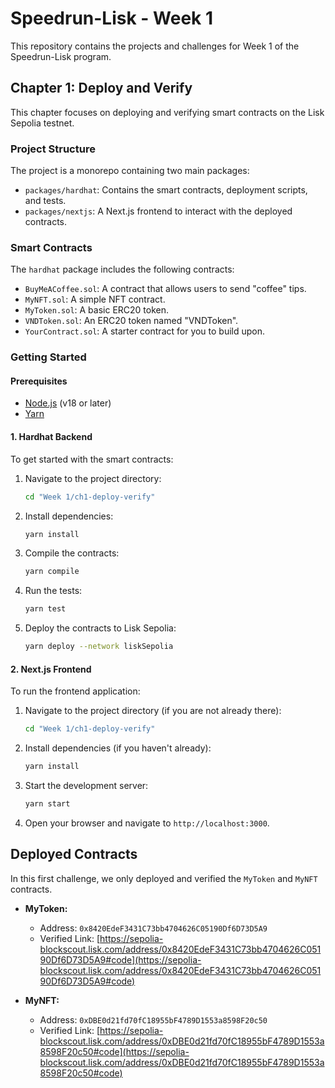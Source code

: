 # Speedrun-Lisk - Week 1

This repository contains the projects and challenges for Week 1 of the Speedrun-Lisk program.

## Chapter 1: Deploy and Verify

This chapter focuses on deploying and verifying smart contracts on the Lisk Sepolia testnet.

### Project Structure

The project is a monorepo containing two main packages:

-   `packages/hardhat`: Contains the smart contracts, deployment scripts, and tests.
-   `packages/nextjs`: A Next.js frontend to interact with the deployed contracts.

### Smart Contracts

The `hardhat` package includes the following contracts:

-   `BuyMeACoffee.sol`: A contract that allows users to send "coffee" tips.
-   `MyNFT.sol`: A simple NFT contract.
-   `MyToken.sol`: A basic ERC20 token.
-   `VNDToken.sol`: An ERC20 token named "VNDToken".
-   `YourContract.sol`: A starter contract for you to build upon.

### Getting Started

#### Prerequisites

-   [Node.js](https://nodejs.org/en/) (v18 or later)
-   [Yarn](https://yarnpkg.com/)

#### 1. Hardhat Backend

To get started with the smart contracts:

1.  Navigate to the project directory:
    ```bash
    cd "Week 1/ch1-deploy-verify"
    ```

2.  Install dependencies:
    ```bash
    yarn install
    ```

3.  Compile the contracts:
    ```bash
    yarn compile
    ```

4.  Run the tests:
    ```bash
    yarn test
    ```

5.  Deploy the contracts to Lisk Sepolia:
    ```bash
    yarn deploy --network liskSepolia
    ```

#### 2. Next.js Frontend

To run the frontend application:

1.  Navigate to the project directory (if you are not already there):
    ```bash
    cd "Week 1/ch1-deploy-verify"
    ```

2.  Install dependencies (if you haven't already):
    ```bash
    yarn install
    ```

3.  Start the development server:
    ```bash
    yarn start
    ```

4.  Open your browser and navigate to `http://localhost:3000`.

## Deployed Contracts

In this first challenge, we only deployed and verified the `MyToken` and `MyNFT` contracts.

-   **MyToken:**
    -   Address: `0x8420EdeF3431C73bb4704626C05190Df6D73D5A9`
    -   Verified Link: [https://sepolia-blockscout.lisk.com/address/0x8420EdeF3431C73bb4704626C05190Df6D73D5A9#code](https://sepolia-blockscout.lisk.com/address/0x8420EdeF3431C73bb4704626C05190Df6D73D5A9#code)

-   **MyNFT:**
    -   Address: `0xDBE0d21fd70fC18955bF4789D1553a8598F20c50`
    -   Verified Link: [https://sepolia-blockscout.lisk.com/address/0xDBE0d21fd70fC18955bF4789D1553a8598F20c50#code](https://sepolia-blockscout.lisk.com/address/0xDBE0d21fd70fC18955bF4789D1553a8598F20c50#code)
